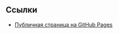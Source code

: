 ## Ссылки
- [Публичная страница на GitHub Pages](https://6vi6-vi.github.io/my-awesome-project/src/)
